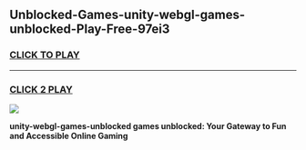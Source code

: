 
## Unblocked-Games-unity-webgl-games-unblocked-Play-Free-97ei3
<h3>
<a href="https://premium76.site?title=unity-webgl-games-unblocked&ref=23A">CLICK TO PLAY</a></h3>
<hr>

<h3>
<a href="https://premium76.site?title=unity-webgl-games-unblocked&ref=23A">CLICK 2 PLAY</a>
  
</h3>

<a href="https://premium76.site?title=unity-webgl-games-unblocked&ref=23A"><img src="https://clearcache.store/games.png"></a>


**unity-webgl-games-unblocked games unblocked: Your Gateway to Fun and Accessible Online Gaming**
